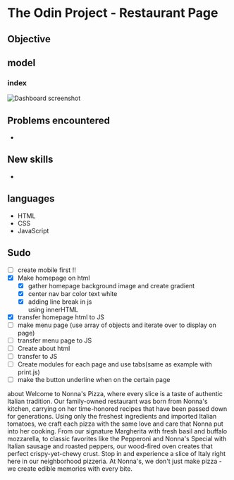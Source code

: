 # The Odin Project - Restaurant Page

## Objective

## model 
### index
![Dashboard screenshot]()


## Problems encountered
- 

## New skills
- 

## languages
- HTML
- CSS
- JavaScript

## Sudo

-[ ] create mobile first !!
-[x] Make homepage on html 
    -[x] gather homepage background image and create gradient
    -[x] center nav bar color text white
    -[x] adding line break in js <br/> using innerHTML
-[x] transfer homepage html to JS 
-[ ] make menu page (use array of objects and iterate over to display on page)
-[ ] transfer menu page to JS
-[ ] Create about  html
-[ ] transfer to JS 
-[ ] Create modules for each page and use tabs(same as example with print.js)
-[ ] make the button underline when on the certain page

about
Welcome to Nonna's Pizza, where every slice is a taste of authentic Italian tradition. Our family-owned restaurant was born from Nonna's kitchen, carrying on her time-honored recipes that have been passed down for generations. Using only the freshest ingredients and imported Italian tomatoes, we craft each pizza with the same love and care that Nonna put into her cooking. From our signature Margherita with fresh basil and buffalo mozzarella, to classic favorites like the Pepperoni and Nonna's Special with Italian sausage and roasted peppers, our wood-fired oven creates that perfect crispy-yet-chewy crust. Stop in and experience a slice of Italy right here in our neighborhood pizzeria. At Nonna's, we don't just make pizza - we create edible memories with every bite.